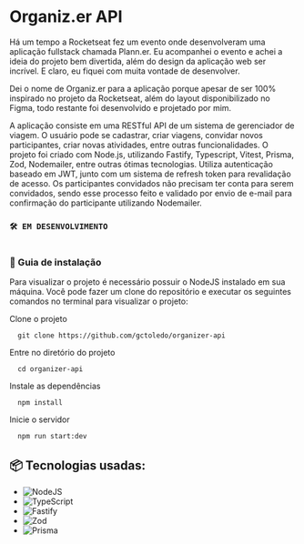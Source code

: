# Organiz.er API

Há um tempo a Rocketseat fez um evento onde desenvolveram uma aplicação fullstack chamada Plann.er. Eu acompanhei o evento e achei a ideia do projeto bem divertida, além do design da aplicação web ser incrível. E claro, eu fiquei com muita vontade de desenvolver.

Dei o nome de Organiz.er para a aplicação porque apesar de ser 100% inspirado no projeto da Rocketseat, além do layout disponibilizado no Figma, todo restante foi desenvolvido e projetado por mim.

A aplicação consiste em uma RESTful API de um sistema de gerenciador de viagem. O usuário pode se cadastrar, criar viagens, convidar novos participantes, criar novas atividades, entre outras funcionalidades. O projeto foi criado com Node.js, utilizando Fastify, Typescript, Vitest, Prisma, Zod, Nodemailer, entre outras ótimas tecnologias. Utiliza autenticação baseado em JWT, junto com um sistema de refresh token para revalidação de acesso. Os participantes convidados não precisam ter conta para serem convidados, sendo esse processo feito e validado por envio de e-mail para confirmação do participante utilizando Nodemailer.

### `🛠 EM DESENVOLVIMENTO`

#

### 🔨 Guia de instalação

Para visualizar o projeto é necessário possuir o NodeJS instalado em sua máquina. Você pode fazer um clone do repositório e executar os seguintes comandos no terminal para visualizar o projeto:

Clone o projeto

```
  git clone https://github.com/gctoledo/organizer-api
```

Entre no diretório do projeto

```
  cd organizer-api
```

Instale as dependências

```
  npm install
```

Inicie o servidor

```
  npm run start:dev
```

## 📦 Tecnologias usadas:

- ![NodeJS](https://img.shields.io/badge/node.js-6DA55F?style=for-the-badge&logo=node.js&logoColor=white)
- ![TypeScript](https://img.shields.io/badge/typescript-%23007ACC.svg?style=for-the-badge&logo=typescript&logoColor=white)
- ![Fastify](https://img.shields.io/badge/fastify-%23000000.svg?style=for-the-badge&logo=fastify&logoColor=white)
- ![Zod](https://img.shields.io/badge/zod-%233068b7.svg?style=for-the-badge&logo=zod&logoColor=white)
- ![Prisma](https://img.shields.io/badge/Prisma-3982CE?style=for-the-badge&logo=Prisma&logoColor=white)
